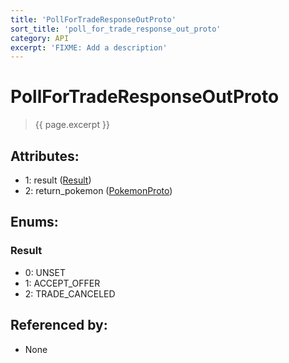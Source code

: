 ```yaml
---
title: 'PollForTradeResponseOutProto'
sort_title: 'poll_for_trade_response_out_proto'
category: API
excerpt: 'FIXME: Add a description'
---
```


[comment]: <> (THIS PART IS GENERATED - AKA DON'T EDIT THIS PART MANUALLY)

# PollForTradeResponseOutProto

> {{ page.excerpt }}

## Attributes:

- 1: result ([Result](#result))
- 2: return_pokemon ([PokemonProto](../PokemonProto/))

## Enums:

### Result
- 0: UNSET
- 1: ACCEPT_OFFER
- 2: TRADE_CANCELED

## Referenced by:

- None

[comment]: <> (YOU CAN EDIT AFTER THIS)
